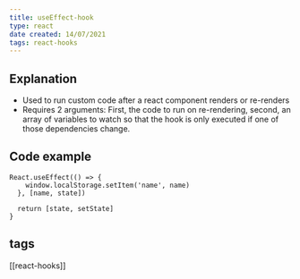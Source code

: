 ```yaml
---
title: useEffect-hook
type: react
date created: 14/07/2021
tags: react-hooks
---
```


## Explanation
- Used to run custom code after a react component renders or re-renders
- Requires 2 arguments: First, the code to run on re-rendering, second, an array of variables to watch so that the hook is only executed if one of those dependencies change. 

## Code example

```
React.useEffect(() => {
    window.localStorage.setItem('name', name) 
  }, [name, state])

  return [state, setState]
}
```

## tags
[[react-hooks]]
